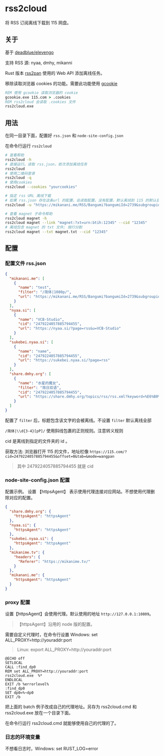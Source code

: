 # rss2cloud

将 RSS 订阅离线下载到 115 网盘。

## 关于

基于 [deadblue/elevengo](https://github.com/deadblue/elevengo)

支持 RSS 源: nyaa, dmhy, mikanni

Rust 版本 [rss2pan](https://github.com/zhifengle/rss2pan) 使用的 Web API 添加离线任务。

移除读取浏览器 cookies 的功能。需要此功能使用 [gcookie](https://github.com/zhifengle/gcookie)

```bat
REM 使用 gcookie 读取浏览器的 cookie
gcookie.exe 115.com > .cookies
REM rss2cloud 会读取 .cookies 文件
rss2cloud.exe
```

## 用法

在同一目录下面，配置好 `rss.json` 和 `node-site-config.json`

在命令行运行 `rss2cloud`

```bash
# 查看帮助
rss2cloud -h
# 直接运行。读取 rss.json，依次添加离线任务
rss2cloud
# 使用二维码登录
rss2cloud -q
# 使用cookies
rss2cloud --cookies "yourcookies"

# 指定 rss URL 离线下载
# 如果 rss.json 存在这条url 的配置，会读取配置。没有配置，默认离线到 115 的默认目录
rss2cloud -u "https://mikanani.me/RSS/Bangumi?bangumiId=2739&subgroupid=12"

# 查看 magnet 子命令帮助
rss2cloud magnet -h
rss2cloud magnet --link "magnet:?xt=urn:btih:12345" --cid "12345"
# 离线包含 magnet 的 txt 文件; 按行分割
rss2cloud magnet --txt magnet.txt --cid "12345"
```

## 配置

### 配置文件 rss.json

```json
{
  "mikanani.me": [
    {
      "name": "test",
      "filter": "/简体|1080p/",
      "url": "https://mikanani.me/RSS/Bangumi?bangumiId=2739&subgroupid=12"
    }
  ],
  "nyaa.si": [
    {
      "name": "VCB-Studio",
      "cid": "2479224057885794455",
      "url": "https://nyaa.si/?page=rss&u=VCB-Studio"
    }
  ],
  "sukebei.nyaa.si": [
    {
      "name": "name",
      "cid": "2479224057885794455",
      "url": "https://sukebei.nyaa.si/?page=rss"
    }
  ],
  "share.dmhy.org": [
    {
      "name": "水星的魔女",
      "filter": "简日双语",
      "cid": "2479224057885794455",
      "url": "https://share.dmhy.org/topics/rss/rss.xml?keyword=%E6%B0%B4%E6%98%9F%E7%9A%84%E9%AD%94%E5%A5%B3&sort_id=2&team_id=0&order=date-desc"
    }
  ]
}
```

配置了 `filter` 后，标题包含该文字的会被离线。不设置 `filter` 默认离线全部

`/简体|\\d{3-4}[pP]/` 使用斜线包裹的正则规则。注意转义规则

cid 是离线到指定的文件夹的 id 。

获取方法: 浏览器打开 115 的文件，地址栏像 `https://115.com/?cid=2479224057885794455&offset=0&tab=&mode=wangpan`

> 其中 2479224057885794455 就是 cid

### node-site-config.json 配置

配置示例。 设置 【httpsAgent】 表示使用代理连接对应网站。不想使用代理删除对应的配置。

```json
{
  "share.dmhy.org": {
    "httpsAgent": "httpsAgent"
  },
  "nyaa.si": {
    "httpsAgent": "httpsAgent"
  },
  "sukebei.nyaa.si": {
    "httpsAgent": "httpsAgent"
  },
  "mikanime.tv": {
    "headers": {
      "Referer": "https://mikanime.tv/"
    }
  },
  "mikanani.me": {
    "httpsAgent": "httpsAgent"
  }
}
```

### proxy 配置

设置【httpsAgent】会使用代理。默认使用的地址 `http://127.0.0.1:10809`。

> 【httpsAgent】沿用的 node 版的配置。

需要自定义代理时，在命令行设置 Windows: set ALL_PROXY=http://youraddr:port

> Linux: export ALL_PROXY=http://youraddr:port

```batch
@ECHO off
SETLOCAL
CALL :find_dp0
REM set ALL_PROXY=http://youraddr:port
rss2cloud.exe  %*
ENDLOCAL
EXIT /b %errorlevel%
:find_dp0
SET dp0=%~dp0
EXIT /b
```

把上面的 batch 例子改成自己的代理地址。另存为 rss2cloud.cmd 和 rss2cloud.exe 放在一个目录下面。

在命令行运行 rss2cloud.cmd 就能够使用自己的代理的了。

### 日志的环境变量

不想看日志时，Windows: set RUST_LOG=error
